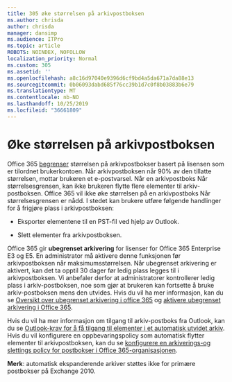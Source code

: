 ```yaml
---
title: 305 øke størrelsen på arkivpostboksen
ms.author: chrisda
author: chrisda
manager: dansimp
ms.audience: ITPro
ms.topic: article
ROBOTS: NOINDEX, NOFOLLOW
localization_priority: Normal
ms.custom: 305
ms.assetid: ''
ms.openlocfilehash: a8c16d97040e9396d6cf9bd4a5da671a7da88e13
ms.sourcegitcommit: 0b06093dabd685f76cc39b1d7c0f8b03883b6e79
ms.translationtype: MT
ms.contentlocale: nb-NO
ms.lasthandoff: 10/25/2019
ms.locfileid: "36661809"
---
```

# <a name="increase-the-archive-mailbox-size"></a>Øke størrelsen på arkivpostboksen

Office 365 [begrenser](https://docs.microsoft.com/office365/servicedescriptions/exchange-online-service-description/exchange-online-limits#mailbox-storage-limits) størrelsen på arkivpostbokser basert på lisensen som er tilordnet brukerkontoen. Når arkivpostboksen når 90% av den tillatte størrelsen, mottar brukeren et e-postvarsel. Når en arkivpostboks Når størrelsesgrensen, kan ikke brukeren flytte flere elementer til arkiv-postboksen. Office 365 vil ikke øke størrelsen på en arkivpostboks Når størrelsesgrensen er nådd. I stedet kan brukere utføre følgende handlinger for å frigjøre plass i arkivpostboksen:

- Eksporter elementene til en PST-fil ved hjelp av Outlook.

- Slett elementer fra arkivpostboksen.

Office 365 gir **ubegrenset arkivering** for lisenser for Office 365 Enterprise E3 og E5. En administrator må aktivere denne funksjonen før arkivpostboksen når maksimumsstørrelsen. Når ubegrenset arkivering er aktivert, kan det ta opptil 30 dager før ledig plass legges til i arkivpostboksen. Vi anbefaler derfor at administratorer kontrollerer ledig plass i arkiv-postboksen, noe som gjør at brukeren kan fortsette å bruke arkiv-postboksen mens den utvides. Hvis du vil ha mer informasjon, kan du se [Oversikt over ubegrenset arkivering i office 365](https://docs.microsoft.com/office365/securitycompliance/unlimited-archiving) og [aktivere ubegrenset arkivering i Office 365](https://docs.microsoft.com/office365/securitycompliance/enable-unlimited-archiving).

Hvis du vil ha mer informasjon om tilgang til arkiv-postboks fra Outlook, kan du se [Outlook-krav for å få tilgang til elementer i et automatisk utvidet arkiv](https://docs.microsoft.com/office365/securitycompliance/unlimited-archiving#outlook-requirements-for-accessing-items-in-an-auto-expanded-archive). Hvis du vil konfigurere en oppbevaringspolicy som automatisk flytter elementer til arkivpostboksen, kan du se [konfigurere en arkiverings-og slettings policy for postbokser i Office 365-organisasjonen](https://docs.microsoft.com/office365/securitycompliance/set-up-an-archive-and-deletion-policy-for-mailboxes).

**Merk**: automatisk ekspanderende arkiver støttes ikke for primære postbokser på Exchange 2010.
